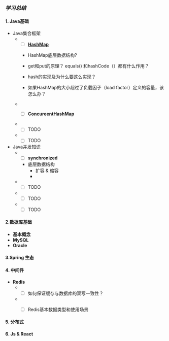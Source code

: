 ### ***学习总结***

#### 1. Java基础

* Java集合框架
  - - [ ] **[HashMap](./HashMap.md)**
    * HashMap底层数据结构?
    
    * get和put的原理？ equals() 和hashCode（）都有什么作用？
    
    * hash的实现及为什么要这么实现？
    
    * 如果HashMap的大小超过了负载因子（load factor）定义的容量，该怎么办？
    
      
  - - [ ] **ConcureentHashMap**
  
      
  - - [ ] TODO
  - - [ ] TODO
* Java并发知识
  - - [ ] **synchronized**
    * 底层数据结构
      * 扩容 & 缩容
      * 
  - - [ ] TODO
  - - [ ] TODO
  - - [ ] TODO
#### 2.数据库基础
* **基本概念**
* **MySQL**
* **Oracle**


#### 3.Spring 生态

#### 4. 中间件
* **Redis**
  - - [ ] 如何保证缓存与数据库的双写一致性？
  - - [ ] Redis基本数据类型和使用场景


#### 5. 分布式

#### 6. Js & React





